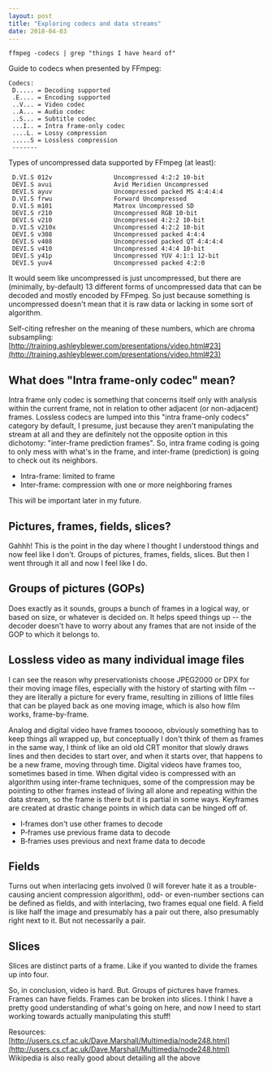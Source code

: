 ```yaml
---
layout: post
title: "Exploring codecs and data streams"
date: 2018-04-03
---
```


`ffmpeg -codecs | grep "things I have heard of"`

Guide to codecs when presented by FFmpeg:  

```
Codecs:
 D..... = Decoding supported
 .E.... = Encoding supported
 ..V... = Video codec
 ..A... = Audio codec
 ..S... = Subtitle codec
 ...I.. = Intra frame-only codec
 ....L. = Lossy compression
 .....S = Lossless compression
 -------
```

Types of uncompressed data supported by FFmpeg (at least):

```
 D.VI.S 012v                 Uncompressed 4:2:2 10-bit
 DEVI.S avui                 Avid Meridien Uncompressed
 DEVI.S ayuv                 Uncompressed packed MS 4:4:4:4
 D.VI.S frwu                 Forward Uncompressed
 D.VI.S m101                 Matrox Uncompressed SD
 DEVI.S r210                 Uncompressed RGB 10-bit
 DEVI.S v210                 Uncompressed 4:2:2 10-bit
 D.VI.S v210x                Uncompressed 4:2:2 10-bit
 DEVI.S v308                 Uncompressed packed 4:4:4
 DEVI.S v408                 Uncompressed packed QT 4:4:4:4
 DEVI.S v410                 Uncompressed 4:4:4 10-bit
 DEVI.S y41p                 Uncompressed YUV 4:1:1 12-bit
 DEVI.S yuv4                 Uncompressed packed 4:2:0
```

It would seem like uncompressed is just uncompressed, but there are (minimally, by-default) 13 different forms of uncompressed data that can be decoded and mostly encoded by FFmpeg. So just because something is uncompressed doesn't mean that it is raw data or lacking in some sort of algorithm. 

Self-citing refresher on the meaning of these numbers, which are chroma subsampling: [http://training.ashleyblewer.com/presentations/video.html#23](http://training.ashleyblewer.com/presentations/video.html#23)

## What does "Intra frame-only codec" mean?
Intra frame only codec is something that concerns itself only with analysis within the current frame, not in relation to other adjacent (or non-adjacent) frames. Lossless codecs are lumped into this "intra frame-only codecs" category by default, I presume, just because they aren't manipulating the stream at all and they are definitely not the opposite option in this dichotomy: "inter-frame prediction frames". So, intra frame coding is going to only mess with what's in the frame, and inter-frame (prediction) is going to check out its neighbors.

- Intra-frame: limited to frame   
- Inter-frame: compression with one or more neighboring frames  

This will be important later in my future.

## Pictures, frames, fields, slices?

Gahhh! This is the point in the day where I thought I understood things and now feel like I don't. Groups of pictures, frames, fields, slices. But then I went through it all and now I feel like I do.

## Groups of pictures (GOPs)

Does exactly as it sounds, groups a bunch of frames in a logical way, or based on size, or whatever is decided on. It helps speed things up -- the decoder doesn't have to worry about any frames that are not inside of the GOP to which it belongs to.

## Lossless video as many individual image files 

I can see the reason why preservationists choose JPEG2000 or DPX for their moving image files, especially with the history of starting with film -- they are literally a picture for every frame, resulting in zillions of little files that can be played back as one moving image, which is also how film works, frame-by-frame.

Analog and digital video have frames toooooo, obviously something has to keep things all wrapped up, but conceptually I don't think of them as frames in the same way, I think of like an old old CRT monitor that slowly draws lines and then decides to start over, and when it starts over, that happens to be a new frame, moving through time. Digital videos have frames too, sometimes based in time. When digital video is compressed with an algorithm using inter-frame techniques, some of the compression may be pointing to other frames instead of living all alone and repeating within the data stream, so the frame is there but it is partial in some ways. Keyframes are created at drastic change points in which data can be hinged off of.

- I‑frames don't use other frames to decode
- P‑frames use previous frame data to decode 
- B‑frames uses previous and next frame data to decode 

## Fields 

Turns out when interlacing gets involved (I will forever hate it as a trouble-causing ancient compression algorithm), odd- or even-number sections can be defined as fields, and with interlacing, two frames equal one field. A field is like half the image and presumably has a pair out there, also presumably right next to it. But not necessarily a pair.

## Slices

Slices are distinct parts of a frame. Like if you wanted to divide the frames up into four.

So, in conclusion, video is hard. But. Groups of pictures have frames. Frames can have fields. Frames can be broken into slices. I think I have a pretty good understanding of what's going on here, and now I need to start working towards actually manipulating this stuff!


Resources:
[http://users.cs.cf.ac.uk/Dave.Marshall/Multimedia/node248.html](http://users.cs.cf.ac.uk/Dave.Marshall/Multimedia/node248.html)  
Wikipedia is also really good about detailing all the above  
